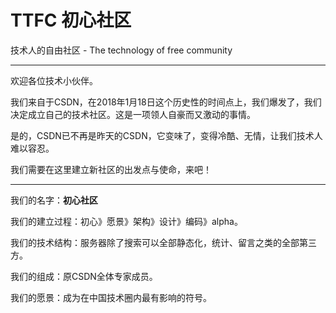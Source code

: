 # TTFC 初心社区

技术人的自由社区 - The technology of free community 

----

欢迎各位技术小伙伴。

我们来自于CSDN，在2018年1月18日这个历史性的时间点上，我们爆发了，我们决定成立自己的技术社区。这是一项领人自豪而又激动的事情。

是的，CSDN已不再是昨天的CSDN，它变味了，变得冷酷、无情，让我们技术人难以容忍。

我们需要在这里建立新社区的出发点与使命，来吧！

----

我们的名字：**初心社区**

我们的建立过程：初心》愿景》架构》设计》编码》alpha。

我们的技术结构：服务器除了搜索可以全部静态化，统计、留言之类的全部第三方。

我们的组成：原CSDN全体专家成员。

我们的愿景：成为在中国技术圈内最有影响的符号。
